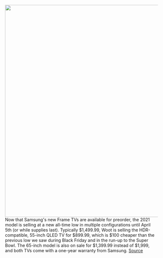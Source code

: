 <img src='https://cdn.vox-cdn.com/thumbor/4f2-CKs4Z_pW01dcVhusR2qBFqM=/0x0:1420x896/1200x800/filters:focal(597x335:823x561)/cdn.vox-cdn.com/uploads/chorus_image/image/70675624/Samsung_Frame_2021.0.png' width='700px' /><br/>
Now that Samsung's new Frame TVs are available for preorder, the 2021 model is selling at a new all-time low in multiple configurations until April 5th (or while supplies last). Typically $1,499.99, Woot is selling the HDR-compatible, 55-inch QLED TV for $899.99, which is $100 cheaper than the previous low we saw during Black Friday and in the run-up to the Super Bowl. The 65-inch model is also on sale for $1,399.99 instead of $1,999, and both TVs come with a one-year warranty from Samsung.
<a href='https://www.theverge.com/good-deals/2022/3/26/22995214/samsung-frame-tv-2021-apple-ipad-philips-hue-bulbs-lg-gram-17-laptop-jabra-earbuds-deal-sale'> Source <a/>